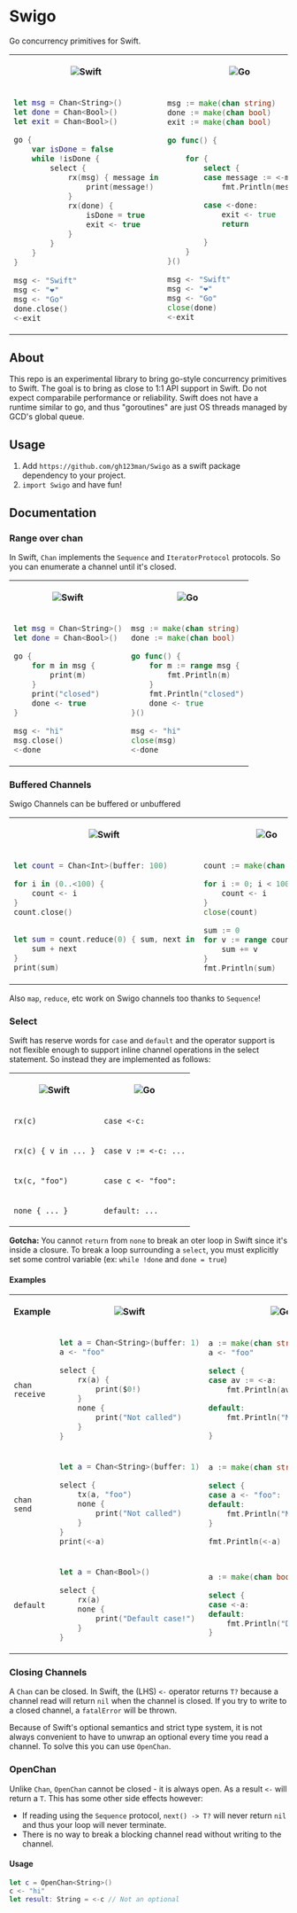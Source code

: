 # Swigo

Go concurrency primitives for Swift. 

<table>
<tr><th> 

![Swift](https://skillicons.dev/icons?i=swift)</th>
<th>
 
 ![Go](https://skillicons.dev/icons?i=go)</th>
</tr>
<tr><td> 

```swift
let msg = Chan<String>()
let done = Chan<Bool>()
let exit = Chan<Bool>()

go {
    var isDone = false
    while !isDone {
        select {
            rx(msg) { message in
                print(message!)
            }
            rx(done) {
                isDone = true
                exit <- true
            }
        }
    }
}

msg <- "Swift"
msg <- "❤️"
msg <- "Go"
done.close()
<-exit
```
</td><td>


```go
msg := make(chan string)
done := make(chan bool)
exit := make(chan bool)

go func() {

    for {
        select {
        case message := <-msg:
            fmt.Println(message)

        case <-done:
            exit <- true
            return

        }
    }
}()

msg <- "Swift"
msg <- "❤️"
msg <- "Go"
close(done)
<-exit
```
</td></tr>
</table>

## About

This repo is an experimental library to bring go-style concurrency primitives to Swift. The goal is to bring as close to 1:1 API support in Swift. Do not expect comparabile performance or reliability. Swift does not have a runtime similar to go, and thus "goroutines" are just OS threads managed by GCD's global queue. 

## Usage

1. Add `https://github.com/gh123man/Swigo` as a swift package dependency to your project. 
2. `import Swigo` and have fun!

## Documentation 

### Range over chan

In Swift, `Chan` implements the `Sequence` and `IteratorProtocol` protocols. So you can enumerate a channel until it's closed. 


<table>
<tr><th> 

![Swift](https://skillicons.dev/icons?i=swift)</th>
<th>
 
 ![Go](https://skillicons.dev/icons?i=go)</th>
</tr>
<tr style="vertical-align: top;"><td> 

```swift
let msg = Chan<String>()
let done = Chan<Bool>()

go {
    for m in msg {
        print(m)
    }
    print("closed")
    done <- true
}

msg <- "hi"
msg.close()
<-done
```
</td><td>


```go
msg := make(chan string)
done := make(chan bool)

go func() {
    for m := range msg {
        fmt.Println(m)
    }
    fmt.Println("closed")
    done <- true
}()

msg <- "hi"
close(msg)
<-done
```
</td></tr>
</table>

### Buffered Channels

Swigo Channels can be buffered or unbuffered


<table>
<tr><th> 

![Swift](https://skillicons.dev/icons?i=swift)</th>
<th>
 
 ![Go](https://skillicons.dev/icons?i=go)</th>
</tr>
<tr style="vertical-align: top;"><td> 

```swift
let count = Chan<Int>(buffer: 100)

for i in (0..<100) {
    count <- i
}
count.close()


let sum = count.reduce(0) { sum, next in
    sum + next
}
print(sum)
```
</td><td>


```go
count := make(chan int, 100)

for i := 0; i < 100; i++ {
    count <- i
}
close(count)

sum := 0
for v := range count {
    sum += v
}
fmt.Println(sum)
```
</td></tr>
</table>

Also `map`, `reduce`, etc work on Swigo channels too thanks to `Sequence`!


### Select 

Swift has reserve words for `case` and `default` and the operator support is not flexible enough to support inline channel operations in the select statement. So instead they are implemented as follows: 

<table>
<tr><th> 

![Swift](https://skillicons.dev/icons?i=swift)</th>
<th>
 
 ![Go](https://skillicons.dev/icons?i=go)</th>
</tr>

<tr style="vertical-align: top;">
<td> 

`rx(c)`
</td><td>

`case <-c:`
</td>
</tr>

<tr>
<td> 

`rx(c) { v in ... }`
</td><td>

`case v := <-c: ...`
</td>
</tr>

<tr>
<td> 

`tx(c, "foo")`
</td><td>

`case c <- "foo":`
</td>
</tr>

<tr>
<td> 

`none { ... }`
</td><td>

`default: ...`
</td>
</tr>

</table>

**Gotcha:** You cannot `return` from `none` to break an oter loop in Swift since it's inside a closure. To break a loop surrounding a `select`, you must explicitly set some control variable (ex: `while !done` and `done = true`)

#### Examples

<table>
<tr>
<th> 
Example
<th> 

![Swift](https://skillicons.dev/icons?i=swift)
</th>
<th>
 
 ![Go](https://skillicons.dev/icons?i=go)
</th>
</tr>


<tr>
<td> 


`chan receive`
</td>
<td> 

```swift
let a = Chan<String>(buffer: 1)
a <- "foo"

select {
    rx(a) {
        print($0!) 
    }
    none {
        print("Not called")
    }
}
```
</td><td>


```go
a := make(chan string, 1)
a <- "foo"

select {
case av := <-a:
    fmt.Println(av)

default:
    fmt.Println("Not called")

}
```
</td></tr>

<tr>
<td> 

`chan send`
</td>
<td> 

```swift
let a = Chan<String>(buffer: 1)

select {
    tx(a, "foo")
    none {
        print("Not called")
    }
}
print(<-a)

```
</td><td>


```go
a := make(chan string, 1)

select {
case a <- "foo":
default:
    fmt.Println("Not called")
}

fmt.Println(<-a)

```
</td></tr>

<tr>
<td> 

`default`
</td>
<td> 

```swift
let a = Chan<Bool>()

select {
    rx(a)
    none {
        print("Default case!")
    }
}
```
</td><td>


```go
a := make(chan bool)

select {
case <-a:
default:
    fmt.Println("Default case!")
}

```
</td></tr>
</table> 

### Closing Channels

A `Chan` can be closed. In Swift, the (LHS) `<-` operator returns `T?` because a channel read will return `nil` when the channel is closed. If you try to write to a closed channel, a `fatalError` will be thrown. 

Because of Swift's optional semantics and strict type system, it is not always convenient to have to unwrap an optional every time you read a channel. To solve this you can use `OpenChan`. 

### OpenChan

Unlike `Chan`, `OpenChan` cannot be closed - it is always open. As a result `<-` will return a `T`. This has some other side effects however: 

- If reading using the `Sequence` protocol, `next() -> T?` will never return `nil` and thus your loop will never terminate. 
- There is no way to break a blocking channel read without writing to the channel. 

#### Usage

```swift 
let c = OpenChan<String>()
c <- "hi"
let result: String = <-c // Not an optional
```